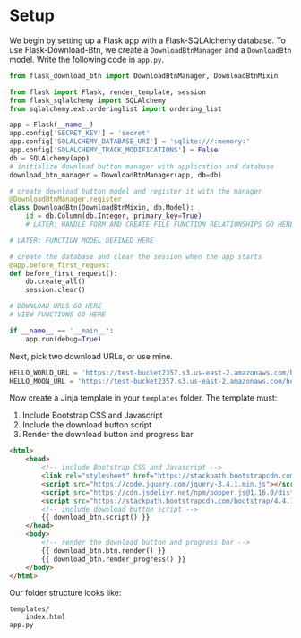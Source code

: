 # Setup

We begin by setting up a Flask app with a Flask-SQLAlchemy database. To use Flask-Download-Btn, we create a `DownloadBtnManager` and a `DownloadBtn` model. Write the following code in `app.py`.

```python
from flask_download_btn import DownloadBtnManager, DownloadBtnMixin

from flask import Flask, render_template, session
from flask_sqlalchemy import SQLAlchemy
from sqlalchemy.ext.orderinglist import ordering_list

app = Flask(__name__)
app.config['SECRET_KEY'] = 'secret'
app.config['SQLALCHEMY_DATABASE_URI'] = 'sqlite:///:memory:'
app.config['SQLALCHEMY_TRACK_MODIFICATIONS'] = False
db = SQLAlchemy(app)
# initialize download button manager with application and database
download_btn_manager = DownloadBtnManager(app, db=db)

# create download button model and register it with the manager
@DownloadBtnManager.register
class DownloadBtn(DownloadBtnMixin, db.Model):
    id = db.Column(db.Integer, primary_key=True)
    # LATER: HANDLE FORM AND CREATE FILE FUNCTION RELATIONSHIPS GO HERE

# LATER: FUNCTION MODEL DEFINED HERE

# create the database and clear the session when the app starts
@app.before_first_request
def before_first_request():
    db.create_all()
    session.clear()

# DOWNLOAD URLS GO HERE
# VIEW FUNCTIONS GO HERE

if __name__ == '__main__':
    app.run(debug=True)
```

Next, pick two download URLs, or use mine.

```python
HELLO_WORLD_URL = 'https://test-bucket2357.s3.us-east-2.amazonaws.com/hello_world.txt'
HELLO_MOON_URL = 'https://test-bucket2357.s3.us-east-2.amazonaws.com/hello_moon.txt'
```

Now create a Jinja template in your `templates` folder. The template must:

1. Include Bootstrap CSS and Javascript
2. Include the download button script
3. Render the download button and progress bar

```html
<html>
    <head>
        <!-- include Bootstrap CSS and Javascript -->
        <link rel="stylesheet" href="https://stackpath.bootstrapcdn.com/bootstrap/4.4.1/css/bootstrap.min.css">
        <script src="https://code.jquery.com/jquery-3.4.1.min.js"></script>
        <script src="https://cdn.jsdelivr.net/npm/popper.js@1.16.0/dist/umd/popper.min.js"></script>
        <script src="https://stackpath.bootstrapcdn.com/bootstrap/4.4.1/js/bootstrap.min.js"></script>
        <!-- include download button script -->
        {{ download_btn.script() }}
    </head>
    <body>
        <!-- render the download button and progress bar -->
        {{ download_btn.btn.render() }}
        {{ download_btn.render_progress() }}
    </body>
</html>
```

Our folder structure looks like:

```
templates/
    index.html
app.py
```
